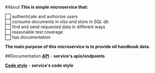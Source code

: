 #About
__This is simple microservice that:__
    
:white_large_square: authenticate and authorise users   
:white_large_square: consume documents in xlsx and store in SQL db  
:white_large_square: find and send requested data in different ways  
:white_large_square: reasonable test coverage   
:white_large_square: has documentation

__The main purpose of this microservice is to provide oil handbook data.__

##Documentation
__[API]()__ - __service's apis/endpoints__

__[Code style]()__ - __service's code style__
